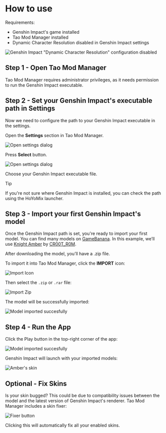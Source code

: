 # How to use

Requirements:
- Genshin Impact's game installed
- Tao Mod Manager installed
- Dynamic Character Resolution disabled in Genshin Impact settings

![Genshin Impact "Dynamic Character Resolution" configuration disabled](../screenshots/genshin_config.png)

## Step 1 - Open Tao Mod Manager

Tao Mod Manager requires administrator privileges, as it needs permission to run the Genshin Impact executable.

## Step 2 - Set your Genshin Impact's executable path in Settings

Now we need to configure the path to your Genshin Impact executable in the settings.

Open the **Settings** section in Tao Mod Manager.

![Open settings dialog](../screenshots/settings_1.png)

Press **Select** button.

![Open settings dialog](../screenshots/settings_2.png)

Choose your Genshin Impact executable file.

> [!TIP]
> If you're not sure where Genshin Impact is installed, you can check the path using the HoYoMix launcher.

## Step 3 - Import your first Genshin Impact's model

Once the Genshin Impact path is set, you're ready to import your first model. You can find many models on [GameBanana](https://gamebanana.com/mods/cats/18140). In this example, we’ll use [Knight Amber](https://gamebanana.com/mods/436924) by [CR00T_R0M](https://gamebanana.com/members/2190560).

After downloading the model, you’ll have a .zip file.

To import it into Tao Mod Manager, click the **IMPORT** icon:

![Import Icon](../screenshots/import.png)

Then select the `.zip` or `.rar` file:

![Import Zip](../screenshots/import_2.png)

The model will be successfully imported:

![Model imported succesfully](../screenshots/import_3.png)

## Step 4 - Run the App

Click the Play button in the top-right corner of the app:

![Model imported succesfully](../screenshots/play.png)

Genshin Impact will launch with your imported models:

![Amber's skin](../screenshots/amber.png)

## Optional - Fix Skins

Is your skin bugged? This could be due to compatibility issues between the model and the latest version of Genshin Impact's renderer. Tao Mod Manager includes a skin fixer:

![Fixer button](../screenshots/fixer.png)

Clicking this will automatically fix all your enabled skins.
